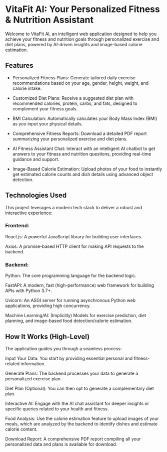 # VitaFit AI: Your Personalized Fitness & Nutrition Assistant

Welcome to VitaFit AI, an intelligent web application designed to help you achieve your fitness and nutrition goals through personalized exercise and diet plans, powered by AI-driven insights and image-based calorie estimation.

## Features
- Personalized Fitness Plans: Generate tailored daily exercise recommendations based on your age, gender, height, weight, and calorie intake.

- Customized Diet Plans: Receive a suggested diet plan with recommended calories, protein, carbs, and fats, designed to complement your fitness goals.

- BMI Calculation: Automatically calculates your Body Mass Index (BMI) as you input your physical details.

- Comprehensive Fitness Reports: Download a detailed PDF report summarizing your personalized exercise and diet plans.

- AI Fitness Assistant Chat: Interact with an intelligent AI chatbot to get answers to your fitness and nutrition questions, providing real-time guidance and support.

- Image-Based Calorie Estimation: Upload photos of your food to instantly get estimated calorie counts and dish details using advanced object detection.

## Technologies Used
This project leverages a modern tech stack to deliver a robust and interactive experience:

### Frontend:

React.js: A powerful JavaScript library for building user interfaces.

Axios: A promise-based HTTP client for making API requests to the backend.

### Backend:

Python: The core programming language for the backend logic.

FastAPI: A modern, fast (high-performance) web framework for building APIs with Python 3.7+.

Uvicorn: An ASGI server for running asynchronous Python web applications, providing high concurrency.

Machine Learning/AI: (Implicitly) Models for exercise prediction, diet planning, and image-based food detection/calorie estimation.

## How It Works (High-Level)
The application guides you through a seamless process:

Input Your Data: You start by providing essential personal and fitness-related information.

Generate Plans: The backend processes your data to generate a personalized exercise plan.

Diet Plan (Optional): You can then opt to generate a complementary diet plan.

Interactive AI: Engage with the AI chat assistant for deeper insights or specific queries related to your health and fitness.

Food Analysis: Use the calorie estimation feature to upload images of your meals, which are analyzed by the backend to identify dishes and estimate calorie content.

Download Report: A comprehensive PDF report compiling all your personalized data and plans is available for download.
